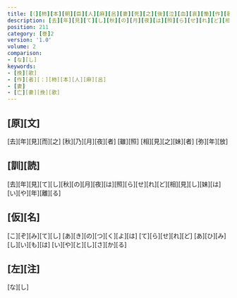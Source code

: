 ```yaml
---
title: [（][柿][本][朝][臣][人][麻][呂][妻][死][之][後][泣][血][哀][慟][作][歌][二][首][[并][短][歌]][）][短][歌][二][首]
description: [去][年][見][て][し][秋][の][月][夜][は][照][ら][せ][れ][ど][相][見][し][妹][は][い][や][年][離][る]
position: 211
category: [巻]2
version: '1.0'
volume: 2
comparison:
- [な][し]
keywords:
- [挽][歌]
- [作][者][：][柿][本][人][麻][呂]
- [妻]
- [亡][妻][挽][歌]
---
```


## [原][文]

[去][年][見][而][之] [秋][乃][月][夜][者] [雖][照] [相][見][之][妹][者] [弥][年][放]

## [訓][読]

[去][年][見][て][し][秋][の][月][夜][は][照][ら][せ][れ][ど][相][見][し][妹][は][い][や][年][離][る]

## [仮][名]

[こ][ぞ][み][て][し] [あ][き][の][つ][く][よ][は] [て][ら][せ][れ][ど] [あ][ひ][み][し][い][も][は] [い][や][と][し][さ][か][る]

## [左][注]

[な][し]

